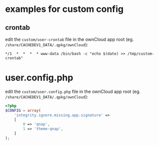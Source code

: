 # examples for custom config

## crontab


edit the `custom/user-crontab` file in the ownCloud app root (eg. `/share/CACHEDEV1_DATA/.qpkg/ownCloud`):

```
*/1  *  *  *  * www-data /bin/bash -c "echo $(date) >> /tmp/custom-crontab"
```

# user.config.php

edit the `custom/user.config.php` file in the ownCloud app root (eg. `/share/CACHEDEV1_DATA/.qpkg/ownCloud`):


```php
<?php
$CONFIG = array(
    'integrity.ignore.missing.app.signature' =>
    [
        0 => 'qnap',
        1 => 'theme-qnap',
    ]
);

```
